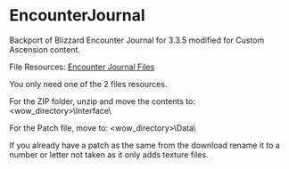 # EncounterJournal

Backport of Blizzard Encounter Journal for 3.3.5 modified for Custom Ascension content.

File Resources: <a href="https://drive.google.com/drive/folders/1S1yrpheTZSCGQSVIEhF1mx3in0OguGRc?usp=sharing"> Encounter Journal Files </a>

You only need one of the 2 files resources.

For the ZIP folder, unzip and move the contents to: <wow_directory>\Interface\

For the Patch file, move to: <wow_directory>\Data\

If you already have a patch as the same from the download rename it to a number or letter not taken as it only adds texture files.
